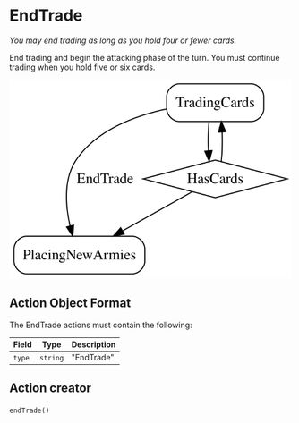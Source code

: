

# EndTrade

*You may end trading as long as you hold four or fewer cards.*

End trading and begin the attacking phase of the turn. You must continue trading when you hold five or six cards.

![EndTrade state diagram](endtrade.svg)
  

## Action Object Format
The EndTrade actions must contain the following:

Field        | Type       | Description
------------ | ---------- | -----------
`type`     | `string` | "EndTrade"



## Action creator
`endTrade()`


  
  